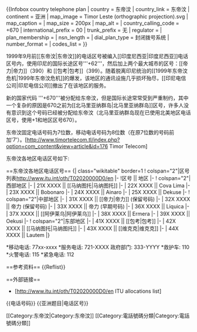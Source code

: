{{Infobox country telephone plan
 | country = 东帝汶
 | country_link = 东帝汶
 | continent = 亚洲
 | map_image = Timor Leste (orthographic projection).svg
 | map_caption =
 | map_size = 200px
 | map_alt =
 | country_calling_code = +670
 | international_prefix = 00
 | trunk_prefix =  无
 | regulator =
 | plan_membership =
 | nsn_length =
 | dial_plan_type = 封闭拨号系统
 | number_format =
 | codes_list =
 }}

1999年9月前[[东帝汶|东帝汶]]的电话区号被编入[[印度尼西亚|印度尼西亚]]电话区号内，使用印尼的国际长途区号'''+62'''，然后加上两个最大城市的区号：[[帝力|帝力]]（390）和 [[包考|包考]]（399）。随着脱离印尼统治的[[1999年东帝汶危机|1999年东帝汶危机]]的爆发，该地区的通讯设施几乎损坏殆尽，[[印尼电信公司|印尼电信公司]]撤出了在该地区的服务。

新的国家代码 '''+670'''被分配给东帝汶，但是国际长途常常受到严重制约，其中一个复杂的原因是670之前为[[北马里亚纳群岛|北马里亚纳群岛]]区号，许多人没有意识到这个号码已经被分配给东帝汶（北马里亚纳群岛现在已使用北美地区电话区号，使用+1和地区区号670）。

东帝汶固定电话号码为7位数，移动电话号码为8位数（在原7位数的号码前加'7'）。<ref>[http://www.timortelecom.tl/index.php?option=com_content&view=article&id=176 Timor Telecom]</ref>

东帝汶各地区电话区号如下:

==东帝汶各地区电话区号==
{| class="wikitable" border=1
! colspan="2"|区号列表<ref>http://www.itu.int/oth/T02020000D0/en</ref>
|-
!区号 || 地区
|-
! colspan="2"|西部地区
|-
| 21X XXXX || [[马纳图托|马纳图托]]
|-
| 22X XXXX || Cova Lima
|-
| 23X XXXX || Bobonaro
|-
| 24X XXXX || Ainaro
|-
| 25X XXXX || Dekuse
|-
! colspan="2"|中部地区
|-
| 31X XXXX || [[帝力|帝力]] (保留号码)
|-
| 32X XXXX || 帝力 (保留号码)
|-
| 33X XXXX || 帝力 (早期号码)
|-
| 36X XXXX || Liquica
|-
| 37X XXXX || [[阿伊莱乌|阿伊莱乌]]
|-
| 38X XXXX || Ermera
|-
| 39X XXXX || Oekusi
|-
! colspan="2"|东部地区
|-
| 41X XXXX || [[包考|包考]]
|-
| 42X XXXX || [[马纳图托|马纳图托]]
|-
| 43X XXXX || [[维克克|维克克]]
|-
| 44X XXXX || Lautem
|}



*移动电话: 77xx-xxxx
*服务电话: 721-XXXX
政府部门: 333-YYYY
*救护车: 110
*火警电话: 115
*紧急电话: 112

==参考资料==
{{Reflist}}

==外部链接==
* [http://www.itu.int/oth/T02020000D0/en ITU allocations list]

{{电话号码}}
{{亚洲题目|电话区号}}

[[Category:东帝汶|Category:东帝汶]]
[[Category:電話號碼分類|Category:電話號碼分類]]
